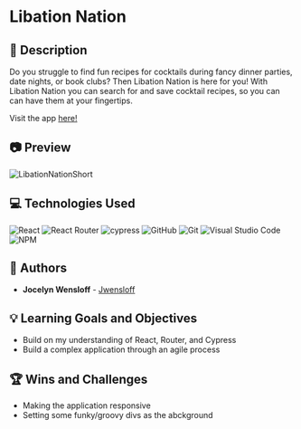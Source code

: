 # Libation Nation
## 📝 Description
Do you struggle to find fun recipes for cocktails during fancy dinner parties, date nights, or book clubs? Then Libation Nation is here for you! With Libation Nation you can search for and save cocktail recipes, so you can can have them at your fingertips. 

Visit the app [here!](https://libation-nation.vercel.app/)


## 📷 Preview


![LibationNationShort](https://github.com/Jwensloff/Tick-Tack-Toe/assets/61986277/3c7e7f98-21ca-4abf-b17f-9297089ee099)


## 💻 Technologies Used
![React](https://img.shields.io/badge/React-20232A?style=for-the-badge&logo=react&logoColor=61DAFB)
![React Router](https://img.shields.io/badge/React_Router-CA4245?style=for-the-badge&logo=react-router&logoColor=white)
![cypress](https://img.shields.io/badge/-cypress-%23E5E5E5?style=for-the-badge&logo=cypress&logoColor=058a5e)
![GitHub](https://img.shields.io/badge/github-%23121011.svg?style=for-the-badge&logo=github&logoColor=white)
![Git](https://img.shields.io/badge/git-%23F05033.svg?style=for-the-badge&logo=git&logoColor=white)
![Visual Studio Code](https://img.shields.io/badge/Visual%20Studio%20Code-0078d7.svg?style=for-the-badge&logo=visual-studio-code&logoColor=white)
![NPM](https://img.shields.io/badge/NPM-%23CB3837.svg?style=for-the-badge&logo=npm&logoColor=white)

## 🧠  Authors
* **Jocelyn Wensloff** - [Jwensloff](https://github.com/Jwensloff)


## 💡 Learning Goals and Objectives

- Build on my understanding of React, Router, and Cypress 
- Build a complex application through an agile process

## 🏆 Wins and Challenges 
 - Making the application responsive
 - Setting some funky/groovy divs as the abckground 
